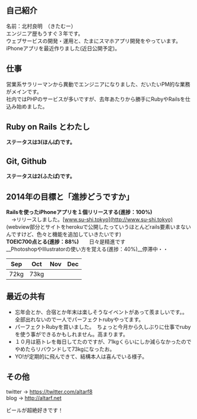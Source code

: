 ## 自己紹介
名前：北村良明　（きたむー）  
エンジニア歴もうすぐ３年です。  
ウェブサービスの開発・運用と、たまにスマホアプリ開発をやっています。  
iPhoneアプリを最近作りました(近日公開予定)。  

## 仕事
営業系サラリーマンから異動でエンジニアになりました、だいたいPM的な業務がメインです。  
社内ではPHPのサービスが多いですが、去年あたりから勝手にRubyやRailsを仕込み始めました。  

## Ruby on Rails とわたし
__ステータスは3(ほんば)です。__    

## Git, Github
__ステータスは2(ふたば)です。__  


## 2014年の目標と「進捗どうですか」
__Railsを使ったiPhoneアプリを１個リリースする(進捗：100%)__　  
　→リリースしました。[www.su-shi.tokyo](http://www.su-shi.tokyo) (webview部分とサイトをherokuで公開したっていうほとんどrails要素いまないんですけど、色々と機能を追加していきたいです)　  
__TOEIC700点とる(進捗：88%)__　　日々是精進です  
__PhotoshopやIllustratorの使い方を覚える(進捗：40%)__停滞中・・  


| Sep | Oct | Nov | Dec |
|:--:|:--:|:--:|:--:|
|72kg|73kg |||

## 最近の共有  
* 忘年会とか、合宿とか年末は楽しそうなイベントがあって羨ましいです。。 全部出れないので一人でパーフェクトrubyやってます。  
* パーフェクトRubyを買いました。　ちょっと今月から久しぶりに仕事でrubyを使う事ができるかもしれません。高まります。
* １０月は筋トレを毎日してたのですが、71kgくらいにしか減らなかったのでやめたらリバウンドして73kgになったお。  
* YO!が定期的に飛んできて、結構本人は喜んでいる様子。

## その他
twitter -> https://twitter.com/altarf8  
blog -> http://altarf.net  
  
ビールが超絶好きです！   
